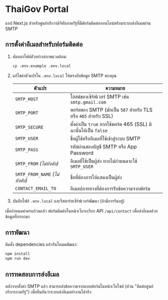 # ThaiGov Portal

แอป Next.js สำหรับศูนย์บริการดิจิทัลภาครัฐที่มีฟอร์มติดต่อออนไลน์พร้อมระบบส่งอีเมลผ่าน SMTP

## การตั้งค่าอีเมลสำหรับฟอร์มติดต่อ

1. คัดลอกไฟล์ตัวอย่างสภาพแวดล้อม:

   ```bash
   cp .env.example .env.local
   ```

2. แก้ไขค่าตัวแปรใน `.env.local` ให้ตรงกับข้อมูล SMTP ของคุณ

   | ตัวแปร | ความหมาย |
   | --- | --- |
   | `SMTP_HOST` | โฮสต์ของเซิร์ฟเวอร์ SMTP เช่น `smtp.gmail.com` |
   | `SMTP_PORT` | พอร์ตของ SMTP (มักเป็น `587` สำหรับ TLS หรือ `465` สำหรับ SSL) |
   | `SMTP_SECURE` | ตั้งค่าเป็น `true` หากใช้พอร์ต 465 (SSL) มิฉะนั้นให้เป็น `false` |
   | `SMTP_USER` | ชื่อผู้ใช้หรืออีเมลที่ใช้เข้าสู่ระบบ SMTP |
   | `SMTP_PASS` | รหัสผ่านของบัญชี SMTP หรือ App Password |
   | `SMTP_FROM` *(ไม่บังคับ)* | อีเมลที่ใช้เป็นผู้ส่ง หากไม่กำหนดจะใช้ `SMTP_USER` |
   | `SMTP_FROM_NAME` *(ไม่บังคับ)* | ชื่อที่ต้องการให้แสดงเป็นผู้ส่ง |
   | `CONTACT_EMAIL_TO` | อีเมลปลายทางที่ต้องการรับข้อความจากฟอร์ม |

3. บันทึกไฟล์ `.env.local` และรีสตาร์ทเซิร์ฟเวอร์พัฒนา (ถ้ามีการรันอยู่)

เมื่อกำหนดค่าครบถ้วนแล้ว ฟอร์มติดต่อในหน้าเว็บจะเรียก API `/api/contact` เพื่อส่งอีเมลด้วยข้อมูลที่กรอกมา

## การพัฒนา

ติดตั้ง dependencies แล้วรันโหมดพัฒนา:

```bash
npm install
npm run dev
```

## การทดสอบการส่งอีเมล

หลังจากตั้งค่า SMTP แล้ว สามารถส่งข้อความจากแบบฟอร์มในหน้าเว็บไซต์ (ส่วน "ติดต่อศูนย์บริการภาครัฐ") เพื่อยืนยันว่าระบบส่งอีเมลทำงานได้จริง
